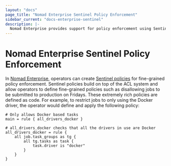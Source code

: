 ```yaml
---
layout: "docs"
page_title: "Nomad Enterprise Sentinel Policy Enforcement"
sidebar_current: "docs-enterprise-sentinel"
description: |-
  Nomad Enterprise provides support for policy enforcement using Sentinel.
---
```


# Nomad Enterprise Sentinel Policy Enforcement

In [Nomad Enterprise](https://www.hashicorp.com/products/nomad/), operators can
create [Sentinel policies](/guides/sentinel-policy.html) for fine-grained policy
enforcement. Sentinel policies build on top of the ACL system and allow operators to define
fine-grained policies such as disallowing jobs to be submitted to production on
Fridays. These extremely rich policies are defined as code. For example, to
restrict jobs to only using the Docker driver, the operator would define and apply
the following policy:

```
# Only allows Docker based tasks
main = rule { all_drivers_docker }

# all_drivers_docker checks that all the drivers in use are Docker
all_drivers_docker = rule {
    all job.task_groups as tg {
        all tg.tasks as task {
            task.driver is "docker"
        }
    }
}
```
